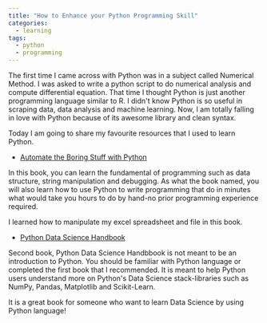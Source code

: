 ```yaml
---
title: "How to Enhance your Python Programming Skill"
categories:
  - learning
tags:
  - python
  - programming
---
```


The first time I came across with Python was in a subject called Numerical Method. I was asked to write a python script to do numerical analysis and compute differential equation. That time I thought Python is just another programming language similar to R. I didn't know Python is so useful in scraping data, data analysis and machine learning. Now, I am totally falling in love with Python because of its awesome library and clean syntax. 

Today I am going to share my favourite resources that I used to learn Python.  

- [Automate the Boring Stuff with Python](https://automatetheboringstuff.com/)

 In this book, you can learn the fundamental of programming such as data structure, string manipulation and debugging. As what the book named, you will also learn how to use Python to write programming that do in minutes what would take you hours to do by hand-no prior programming experience required. 

 I learned how to manipulate my excel spreadsheet and file in this book. 

- [Python Data Science Handbook](https://jakevdp.github.io/PythonDataScienceHandbook/)

 Second book, Python Data Science Handbbook is not meant to be an introduction to Python. You should be familiar with Python language or completed the first book that I recommended. It is meant to help Python users understand more on Python's Data Science stack-libraries such as NumPy, Pandas, Matplotlib and Scikit-Learn. 

 It is a great book for someone who want to learn Data Science by using Python language! 
